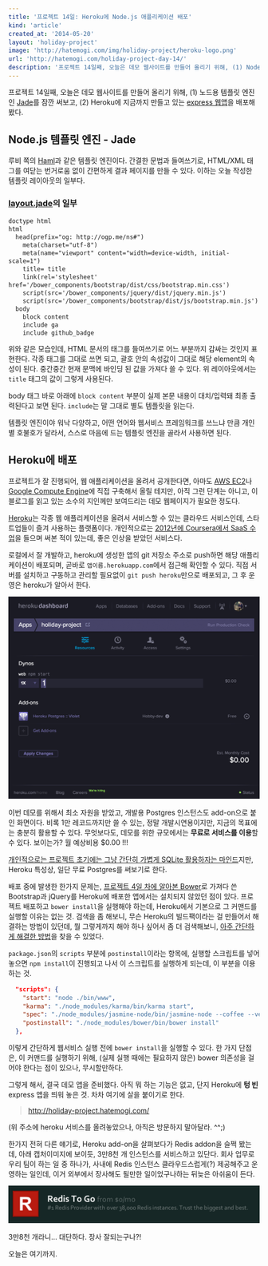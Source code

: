 ```yaml
---
title: '프로젝트 14일: Heroku에 Node.js 애플리케이션 배포'
kind: 'article'
created_at: '2014-05-20'
layout: 'holiday-project'
image: 'http://hatemogi.com/img/holiday-project/heroku-logo.png'
url: 'http://hatemogi.com/holiday-project-day-14/'
description: '프로젝트 14일째, 오늘은 데모 웹사이트를 만들어 올리기 위해, (1) Node.js용 템플릿 엔진인 Jade를 잠깐 써보고, (2) Heroku에 express 앱을 배포해봤다. '
---
```


프로젝트 14일째, 오늘은 데모 웹사이트를 만들어 올리기 위해, (1) 노드용 템플릿 엔진인 [Jade]를 잠깐 써보고, (2) Heroku에 지금까지 만들고 있는 [express 웹앱](https://github.com/hatemogi/holiday-project)을 배포해봤다. 

Node.js 템플릿 엔진 - Jade
-----------------------

루비 쪽의 [Haml]과 같은 템플릿 엔진이다. 간결한 문법과 들여쓰기로, HTML/XML 태그를 여닫는 번거로움 없이 간편하게 결과 페이지를 만들 수 있다. 이하는 오늘 작성한 템플릿 레이아웃의 일부다.

### [layout.jade](https://github.com/hatemogi/holiday-project/blob/day-14/views/layout.jade)의 일부 

```jade
doctype html
html
  head(prefix="og: http://ogp.me/ns#")
    meta(charset="utf-8")
    meta(name="viewport" content="width=device-width, initial-scale=1")
    title= title
    link(rel='stylesheet' href='/bower_components/bootstrap/dist/css/bootstrap.min.css')
    script(src='/bower_components/jquery/dist/jquery.min.js')
    script(src='/bower_components/bootstrap/dist/js/bootstrap.min.js')
  body
    block content
    include ga
    include github_badge
```

위와 같은 모습인데, HTML 문서의 태그를 들여쓰기로 어느 부분까지 감싸는 것인지 표현한다. 각종 태그를 그대로 쓰면 되고, 괄호 안의 속성값이 그대로 해당 element의 속성이 된다. 중간중간 현재 문맥에 바인딩 된 값을 가져다 쓸 수 있다. 위 레이아웃에서는 ```title``` 태그의 값이 그렇게 사용된다.

body 태그 바로 아래에 ```block content``` 부분이 실제 본문 내용이 대치/입력돼 최종 출력된다고 보면 된다. ```include```는 말 그대로 별도 템플릿을 읽는다.

템플릿 엔진이야 워낙 다양하고, 어떤 언어와 웹서비스 프레임워크를 쓰느냐 만큼 개인별 호불호가 달라서, 스스로 마음에 드는 템플릿 엔진을 골라서 사용하면 된다. 

Heroku에 배포
-------------

프로젝트가 잘 진행되어, 웹 애플리케이션을 올려서 공개한다면, 아마도 [AWS EC2]나 [Google Compute Engine]에 직접 구축해서 올릴 테지만, 아직 그런 단계는 아니고, 이 블로그를 읽고 있는 소수의 지인께만 보여드리는 데모 웹페이지가 필요한 정도다. 

[Heroku]는 각종 웹 애플리케이션을 올려서 서비스할 수 있는 클라우드 서비스인데, 스타트업들이 즐겨 사용하는 플랫폼이다. 개인적으로는 [2012년에 Coursera에서 SaaS 수업](http://hatemogi.com/saas_class/)을 들으며 써본 적이 있는데, 좋은 인상을 받았던 서비스다.

로컬에서 잘 개발하고, heroku에 생성한 앱의 git 저장소 주소로 push하면 해당 애플리케이션이 배포되며, 곧바로 ```앱이름.herokuapp.com```에서 접근해 확인할 수 있다. 직접 서버를 설치하고 구동하고 관리할 필요없이 ```git push heroku```만으로 배포되고, 그 후 운영은 heroku가 알아서 한다. 

<img src="/img/holiday-project/heroku-dashboard.png" style="width: 600px;"/>

이번 데모를 위해서 최소 자원을 받았고, 개발용 Postgres 인스턴스도 add-on으로 붙인 화면이다. 비록 1만 레코드까지만 쓸 수 있는, 정말 개발시연용이지만, 지금의 목표에는 충분히 활용할 수 있다. 무엇보다도, 데모를 위한 규모에서는 **무료로 서비스를 이용**할 수 있다. 보이는가? 월 예상비용 $0.00 !!!

[개인적으로는 프로젝트 초기에는 그냥 간단히 가볍게 SQLite 활용하자는 마인드](https://twitter.com/hatemogi/status/399814963360849920)지만, Heroku 특성상, 일단 무료 Postgres를 써보기로 한다.

배포 중에 발생한 한가지 문제는, [프로젝트 4일 차에 알아본 Bower](/holiday-project-day-04/)로 가져다 쓴 Bootstrap과 jQuery를 Heroku에 배포한 앱에서는 설치되지 않았던 점이 있다. 프로젝트 배포하고 ```bower install```을 실행해야 하는데, Heroku에서 기본으로 그 커맨드를 실행할 이유는 없는 것. 검색을 좀 해보니, 무슨 Heroku의 빌드팩이라는 걸 만들어서 해결하는 방법이 있던데, 뭘 그렇게까지 해야 하나 싶어서 좀 더 검색해보니, [아주 간단하게 해결한 방법](http://xseignard.github.io/2013/02/18/use-bower-with-heroku/)을 찾을 수 있었다. 

```package.json```의 ```scripts``` 부분에 ```postinstall```이라는 항목에, 실행할 스크립트를 넣어 놓으면 ```npm install```이 진행되고 나서 이 스크립트를 실행하게 되는데, 이 부분을 이용하는 것.

```json
  "scripts": {
    "start": "node ./bin/www",
    "karma": "./node_modules/karma/bin/karma start",
    "spec": "./node_modules/jasmine-node/bin/jasmine-node --coffee --verbose spec",
    "postinstall": "./node_modules/bower/bin/bower install"
  },
```

이렇게 간단하게 웹서비스 실행 전에 ```bower install```을 실행할 수 있다. 한 가지 단점은, 이 커맨드를 실행하기 위해, (실제 실행 때에는 필요하지 않은) bower 의존성을 걸어야 한다는 점이 있으나, 무시할만하다. 

그렇게 해서, 결국 데모 앱을 준비했다. 아직 뭐 하는 기능은 없고, 단지 Heroku에 **텅 빈** express 앱을 띄워 놓은 것. 차차 여기에 살을 붙이기로 한다.

> <http://holiday-project.hatemogi.com/>

(위 주소에 heroku 서비스를 올려놓았으나, 아직은 방문하지 말아달라. ^^;)

한가지 전혀 다른 얘기로, Heroku add-on을 살펴보다가 Redis addon을 슬쩍 봤는데, 아래 캡처이미지에 보이듯, 3만8천 개 인스턴스를 서비스하고 있단다. 회사 업무로 우리 팀이 하는 일 중 하나가, 사내에 Redis 인스턴스 클라우드스럽게(?) 제공해주고 운영하는 일인데, 이거 외부에서 장사해도 될만한 일이었구나하는 뒤늦은 아쉬움이 든다. 

<img src="/img/holiday-project/redis-to-go.png" style="width: 600px;"/>

3만8천 개라니... 대단하다. 장사 잘되는구나?!

오늘은 여기까지.

[Haml]: http://haml.info/
[Jade]: http://jade-lang.com/
[AWS EC2]: http://aws.amazon.com/ko/ec2/
[Google Compute Engine]: https://cloud.google.com/products/compute-engine/
[Heroku]: https://heroku.com/



